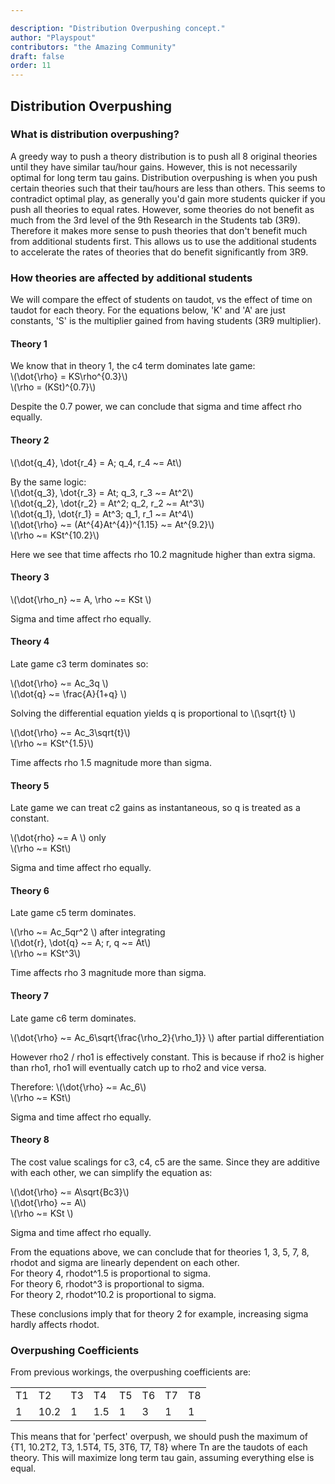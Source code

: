 ```yaml
---

description: "Distribution Overpushing concept."
author: "Playspout"
contributors: "the Amazing Community"
draft: false
order: 11
---
```





## Distribution Overpushing

### What is distribution overpushing?

A greedy way to push a theory distribution is to push all 8 original theories until they have similar tau/hour gains. However, this is not necessarily optimal for long term tau gains. Distribution overpushing is when you push certain theories such that their tau/hours are less than others. This seems to contradict optimal play, as generally you'd gain more students quicker if you push all theories to equal rates. However, some theories do not benefit as much from the 3rd level of the 9th Research in the Students tab (3R9). Therefore it makes more sense to push theories that don't benefit much from additional students first. This allows us to use the additional students to accelerate the rates of theories that do benefit significantly from 3R9. 

### How theories are affected by additional students

We will compare the effect of students on taudot, vs the effect of time on taudot for each theory. For the equations below, 'K' and 'A' are just constants, 'S' is the multiplier gained from having students (3R9 multiplier).

#### Theory 1

We know that in theory 1, the c4 term dominates late game: <br>
\\(\dot{\rho} = KS\rho^{0.3}\\) <br>
\\(\rho = (KSt)^{0.7}\\) <br>

Despite the 0.7 power, we can conclude that sigma and time affect rho equally. 


#### Theory 2

\\(\dot{q_4}, \dot{r_4} = A; q_4, r_4 ~= At\\)

By the same logic: <br>
\\(\dot{q_3}, \dot{r_3} = At; q_3, r_3 ~= At^2\\) <br>
\\(\dot{q_2}, \dot{r_2} = At^2; q_2, r_2 ~= At^3\\) <br>
\\(\dot{q_1}, \dot{r_1} = At^3; q_1, r_1 ~= At^4\\) <br>
\\(\dot{\rho} ~= (At^{4}At^{4})^{1.15} ~= At^{9.2}\\) <br>
\\(\rho ~= KSt^{10.2}\\) <br>

Here we see that time affects rho 10.2 magnitude higher than extra sigma. 

#### Theory 3

\\(\dot{\rho_n} ~= A, \rho ~= KSt \\) <br>

Sigma and time affect rho equally. 

#### Theory 4

Late game c3 term dominates so: <br>

\\(\dot{\rho} ~= Ac_3q \\) <br>
\\(\dot{q} ~= \frac{A}{1+q} \\) <br>

Solving the differential equation yields q is proportional to \\(\sqrt{t} \\) <br>

\\(\dot{\rho} ~= Ac_3\sqrt{t}\\) <br>
\\(\rho ~= KSt^{1.5}\\) <br>

Time affects rho 1.5 magnitude more than sigma.

#### Theory 5

Late game we can treat c2 gains as instantaneous, so q is treated as a constant.<br>

\\(\dot{rho} ~= A \\) only <br>
\\(\rho ~= KSt\\) <br>

Sigma and time affect rho equally. 

#### Theory 6

Late game c5 term dominates. <br>

\\(\rho ~= Ac_5qr^2 \\) after integrating <br>
\\(\dot{r}, \dot{q} ~= A;  r, q ~= At\\) <br>
\\(\rho ~= KSt^3\\) <br>

Time affects rho 3 magnitude more than sigma.

#### Theory 7

Late game c6 term dominates. <br>

\\(\dot{\rho} ~= Ac_6\sqrt{\frac{\rho_2}{\rho_1}} \\) after partial differentiation <br>

However rho2 / rho1 is effectively constant. This is because if rho2 is higher than rho1, rho1 will eventually catch up to rho2 and vice versa. <br>

Therefore: \\(\dot{\rho} ~= Ac_6\\) <br>
\\(\rho ~= KSt\\) <br>

Sigma and time affect rho equally. 

#### Theory 8

The cost value scalings for c3, c4, c5 are the same. Since they are additive with each other, we can simplify the equation as: <br>

\\(\dot{\rho} ~= A\sqrt{Bc3}\\) <br>
\\(\dot{\rho} ~= A\\) <br>
\\(\rho ~= KSt \\) <br>

Sigma and time affect rho equally. 


From the equations above, we can conclude that for theories 1, 3, 5, 7, 8, rhodot and sigma are linearly dependent on each other. <br>
For theory 4, rhodot^1.5 is proportional to sigma. <br>
For theory 6, rhodot^3 is proportional to sigma. <br>
For theory 2, rhodot^10.2 is proportional to sigma. <br>

These conclusions imply that for theory 2 for example, increasing sigma hardly affects rhodot.


### Overpushing Coefficients

From previous workings, the overpushing coefficients are:

<table>
<tbody>
<tr>
    <td>T1 </td>
    <td>T2 </td>
    <td>T3 </td>
    <td>T4 </td>
    <td>T5 </td>
    <td>T6 </td>
    <td>T7 </td>
    <td>T8 </td>

</tr>
<tr>
    <td>1 </td>
    <td>10.2 </td>
    <td>1 </td>
    <td>1.5 </td>
    <td>1 </td>
    <td>3 </td>
    <td>1 </td>
    <td>1 </td>
</tr>
</tbody>

</table>

This means that for 'perfect' overpush, we should push the maximum of {T1, 10.2T2, T3, 1.5T4, T5, 3T6, T7, T8} where Tn are the taudots of each theory. This will maximize long term tau gain, assuming everything else is equal. 